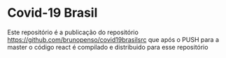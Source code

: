 # Covid-19 Brasil

Este repositório é a publicação do repositório https://github.com/brunopenso/covid19brasilsrc que após o PUSH para a master o código react é compilado e distribuido para esse repositório
